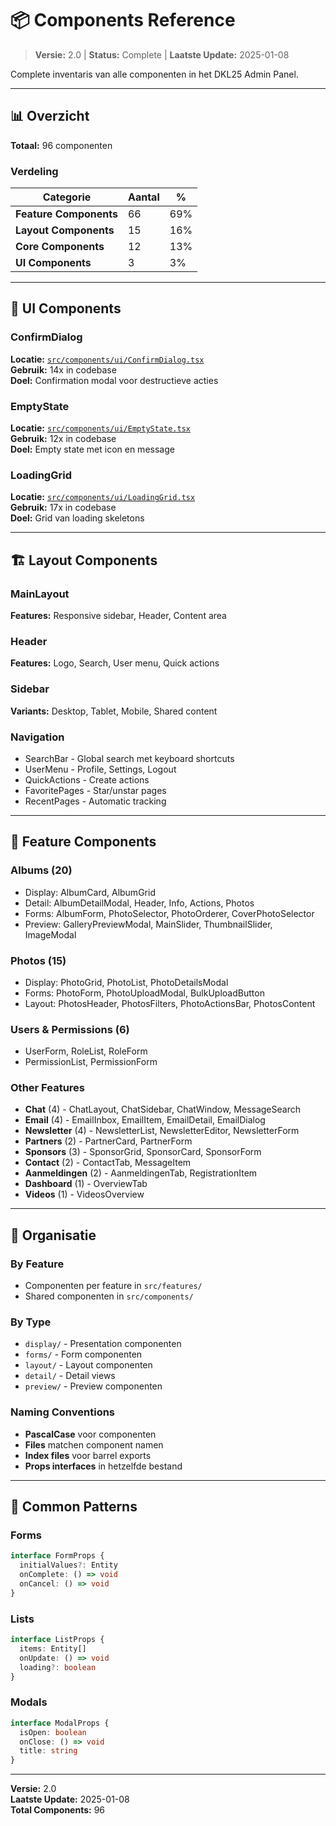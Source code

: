# 📦 Components Reference

> **Versie:** 2.0 | **Status:** Complete | **Laatste Update:** 2025-01-08

Complete inventaris van alle componenten in het DKL25 Admin Panel.

---

## 📊 Overzicht

**Totaal:** 96 componenten

### Verdeling

| Categorie | Aantal | %  |
|-----------|--------|----|
| **Feature Components** | 66 | 69% |
| **Layout Components** | 15 | 16% |
| **Core Components** | 12 | 13% |
| **UI Components** | 3 | 3% |

---

## 🎨 UI Components

### ConfirmDialog
**Locatie:** [`src/components/ui/ConfirmDialog.tsx`](../../src/components/ui/ConfirmDialog.tsx)  
**Gebruik:** 14x in codebase  
**Doel:** Confirmation modal voor destructieve acties

### EmptyState
**Locatie:** [`src/components/ui/EmptyState.tsx`](../../src/components/ui/EmptyState.tsx)  
**Gebruik:** 12x in codebase  
**Doel:** Empty state met icon en message

### LoadingGrid
**Locatie:** [`src/components/ui/LoadingGrid.tsx`](../../src/components/ui/LoadingGrid.tsx)  
**Gebruik:** 17x in codebase  
**Doel:** Grid van loading skeletons

---

## 🏗️ Layout Components

### MainLayout
**Features:** Responsive sidebar, Header, Content area

### Header
**Features:** Logo, Search, User menu, Quick actions

### Sidebar
**Variants:** Desktop, Tablet, Mobile, Shared content

### Navigation
- SearchBar - Global search met keyboard shortcuts
- UserMenu - Profile, Settings, Logout
- QuickActions - Create actions
- FavoritePages - Star/unstar pages
- RecentPages - Automatic tracking

---

## 🎯 Feature Components

### Albums (20)
- Display: AlbumCard, AlbumGrid
- Detail: AlbumDetailModal, Header, Info, Actions, Photos
- Forms: AlbumForm, PhotoSelector, PhotoOrderer, CoverPhotoSelector
- Preview: GalleryPreviewModal, MainSlider, ThumbnailSlider, ImageModal

### Photos (15)
- Display: PhotoGrid, PhotoList, PhotoDetailsModal
- Forms: PhotoForm, PhotoUploadModal, BulkUploadButton
- Layout: PhotosHeader, PhotosFilters, PhotoActionsBar, PhotosContent

### Users & Permissions (6)
- UserForm, RoleList, RoleForm
- PermissionList, PermissionForm

### Other Features
- **Chat** (4) - ChatLayout, ChatSidebar, ChatWindow, MessageSearch
- **Email** (4) - EmailInbox, EmailItem, EmailDetail, EmailDialog
- **Newsletter** (4) - NewsletterList, NewsletterEditor, NewsletterForm
- **Partners** (2) - PartnerCard, PartnerForm
- **Sponsors** (3) - SponsorGrid, SponsorCard, SponsorForm
- **Contact** (2) - ContactTab, MessageItem
- **Aanmeldingen** (2) - AanmeldingenTab, RegistrationItem
- **Dashboard** (1) - OverviewTab
- **Videos** (1) - VideosOverview

---

## 📁 Organisatie

### By Feature
- Componenten per feature in `src/features/`
- Shared componenten in `src/components/`

### By Type
- `display/` - Presentation componenten
- `forms/` - Form componenten
- `layout/` - Layout componenten
- `detail/` - Detail views
- `preview/` - Preview componenten

### Naming Conventions
- **PascalCase** voor componenten
- **Files** matchen component namen
- **Index files** voor barrel exports
- **Props interfaces** in hetzelfde bestand

---

## 🎯 Common Patterns

### Forms
```typescript
interface FormProps {
  initialValues?: Entity
  onComplete: () => void
  onCancel: () => void
}
```

### Lists
```typescript
interface ListProps {
  items: Entity[]
  onUpdate: () => void
  loading?: boolean
}
```

### Modals
```typescript
interface ModalProps {
  isOpen: boolean
  onClose: () => void
  title: string
}
```

---

**Versie:** 2.0  
**Laatste Update:** 2025-01-08  
**Total Components:** 96